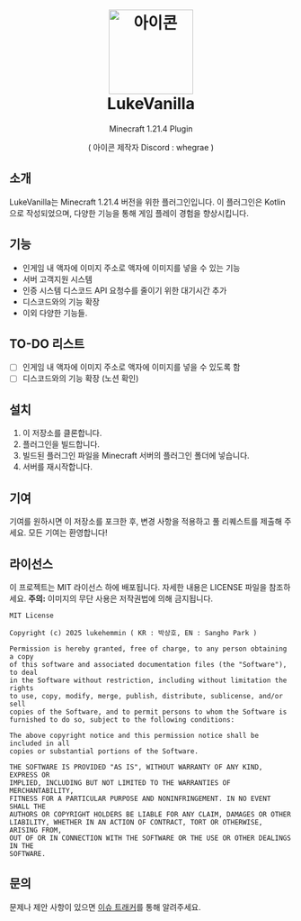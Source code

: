 <div align="center">

# <img src="https://www.dropbox.com/scl/fi/5fre39q69a5700us9ctxm/logo.png?rlkey=3sn4wqi212ds5smlgxmvq38g5&st=7nc9fot5&dl=1" alt="아이콘" width="150" height="150"/></br> LukeVanilla
Minecraft 1.21.4 Plugin</br>

( 아이콘 제작자 Discord : whegrae )


</div>

## 소개
LukeVanilla는 Minecraft 1.21.4 버전을 위한 플러그인입니다. 
이 플러그인은 Kotlin으로 작성되었으며, 다양한 기능을 통해 게임 플레이 경험을 향상시킵니다.

## 기능
- 인게임 내 액자에 이미지 주소로 액자에 이미지를 넣을 수 있는 기능
- 서버 고객지원 시스템
- 인증 시스템 디스코드 API 요청수를 줄이기 위한 대기시간 추가
- 디스코드와의 기능 확장
- 이외 다양한 기능들.

## TO-DO 리스트
- [ ] 인게임 내 액자에 이미지 주소로 액자에 이미지를 넣을 수 있도록 함
- [ ] 디스코드와의 기능 확장 (노션 확인)

## 설치
1. 이 저장소를 클론합니다.
2. 플러그인을 빌드합니다.
3. 빌드된 플러그인 파일을 Minecraft 서버의 플러그인 폴더에 넣습니다.
4. 서버를 재시작합니다.

## 기여
기여를 원하시면 이 저장소를 포크한 후, 변경 사항을 적용하고 풀 리퀘스트를 제출해 주세요. 모든 기여는 환영합니다!

## 라이선스
이 프로젝트는 MIT 라이선스 하에 배포됩니다. 자세한 내용은 LICENSE 파일을 참조하세요.
**주의:** 이미지의 무단 사용은 저작권법에 의해 금지됩니다.
```
MIT License

Copyright (c) 2025 lukehemmin ( KR : 박상호, EN : Sangho Park )

Permission is hereby granted, free of charge, to any person obtaining a copy
of this software and associated documentation files (the "Software"), to deal
in the Software without restriction, including without limitation the rights
to use, copy, modify, merge, publish, distribute, sublicense, and/or sell
copies of the Software, and to permit persons to whom the Software is
furnished to do so, subject to the following conditions:

The above copyright notice and this permission notice shall be included in all
copies or substantial portions of the Software.

THE SOFTWARE IS PROVIDED "AS IS", WITHOUT WARRANTY OF ANY KIND, EXPRESS OR
IMPLIED, INCLUDING BUT NOT LIMITED TO THE WARRANTIES OF MERCHANTABILITY,
FITNESS FOR A PARTICULAR PURPOSE AND NONINFRINGEMENT. IN NO EVENT SHALL THE
AUTHORS OR COPYRIGHT HOLDERS BE LIABLE FOR ANY CLAIM, DAMAGES OR OTHER
LIABILITY, WHETHER IN AN ACTION OF CONTRACT, TORT OR OTHERWISE, ARISING FROM,
OUT OF OR IN CONNECTION WITH THE SOFTWARE OR THE USE OR OTHER DEALINGS IN THE
SOFTWARE.

```

## 문의
문제나 제안 사항이 있으면 [이슈 트래커](https://github.com/lukehemmin/LukeVanilla/issues)를 통해 알려주세요.
